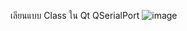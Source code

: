 เลียนแบบ Class ใน Qt QSerialPort
![image](https://user-images.githubusercontent.com/81642936/134362750-4575d3ee-e890-4b1f-a261-89e5d180273e.png)
